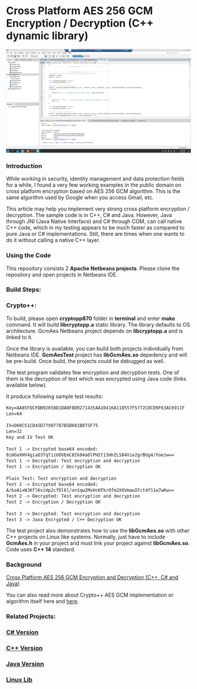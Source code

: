 # Cross Platform AES 256 GCM Encryption / Decryption (C++ dynamic library)

![C# Test](/GcmAes.png)

### Introduction
While working in security, identity management and data protection fields for a while, I found a very few working examples in the public domain on cross platform encryption based on AES 256 GCM algorithm. This is the same algorithm used by Google when you access Gmail, etc.

This article may help you implement very strong cross platform encryption / decryption. The sample code is in C++, C# and Java. However, Java through JNI (Java Native Interface) and C# through COM, can call native C++ code, which in my testing appears to be much faster as compared to pure Java or C# implementations. Still, there are times when one wants to do it without calling a native C++ layer.


### Using the Code
This repository consists 2 **Apache Netbeans projects**. Please clone the repository and open projects in Netbeans IDE.

### Build Steps:

### Crypto++:
To build, please open **cryptopp870** folder in **terminal** and enter **make** command. It will build **libcryptopp.a** static library. The library defaults to OS architecture. GcmAes Netbeans project depends on **libcryptopp.a** and is linked to it.

Once the library is available, you can build both projects individually from Netbeans IDE. **GcmAesTest** project has **libGcmAes.so** depedency and will be pre-build. Once build, the projects could be debugged as well.

The test program validates few encryption and decryption tests. One of them is the decryption of text which was encrypted using Java code (links available below).

It produce following sample test results:

```
Key=AA85FDCFDB92658D1DA0F8D9271435AA10416A118557F5772C8CD9F63AC6911F
Len=64

IV=D60C51CD45D77997787B5B601B075F75
Len=32
Key and IV Test OK

Test 1 -> Encrypted base64 encoded: 8iHGeXHV4giaO3TqTizUOVEmC8Ik04aOlPHIt13mhZLS84Vie2grBGg4/Yoezw==
Test 1 -> Decrypted: Test encryption and decryption
Test 1 -> Encryption / Decryption OK

Plain Text: Test encryption and decryption
Test 2 -> Encrypted base64 encoded: A/boAixWJKflKviHp2cfDl6l/xn1qw2MsHcKFkrOfm2XOVmawIFct4fS1w7wKw==
Test 2 -> Decrypted: Test encryption and decryption
Test 2 -> Encryption / Decryption OK

Test 3 -> Decrypted: Test encryption and decryption
Test 3 -> Java Encrypted / C++ Decryption OK
```

The test project also demonstrates how to use the **libGcmAes.so** with other C++ projects on Linux like systems. Normally, just have to include **GcmAes.h** in your project and must link your project against **libGcmAes.so**. Code uses **C++ 14** standard.

### Background

[Cross Platform AES 256 GCM Encryption and Decryption (C++, C# and Java)](https://www.codeproject.com/Articles/1265115/Cross-Platform-AES-256-GCM-Encryption-Decryption)

You can also read more about Crypto++ AES GCM implementation or algorithm itself here and [here](https://www.cryptopp.com/).


### Related Projects:

### [C# Version](https://github.com/KashifMushtaq/AesGcm256)
### [C++ Version](https://github.com/KashifMushtaq/AES_GCM_256_C)
### [Java Version](https://github.com/KashifMushtaq/Aes256GCM_Java)
### [Linux Lib](https://github.com/KashifMushtaq/AesGcm_Linux)
